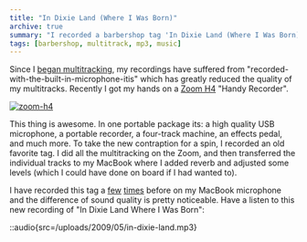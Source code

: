 ```yaml
---
title: "In Dixie Land (Where I Was Born)"
archive: true
summary: "I recorded a barbershop tag 'In Dixie Land (Where I Was Born)' with a Zoom H4."
tags: [barbershop, multitrack, mp3, music]
---
```


Since I [began multitracking](/blog/my-first-barbershop-multi-track-love-letters/), my recordings have suffered from "recorded-with-the-built-in-microphone-itis" which has greatly reduced the quality of my multitracks. Recently I got my hands on a [Zoom H4](http://www.amazon.com/Zoom-ZOO-H4-Handy-Recorder/dp/B000LGA2K6) "Handy Recorder".

[![zoom-h4](/uploads/2009/05/zoom-h4-266x300.jpg "zoom-h4")](/uploads/2009/05/zoom-h4.jpg)

This thing is awesome. In one portable package its: a high quality USB microphone, a portable recorder, a four-track machine, an effects pedal, and much more. To take the new contraption for a spin, I recorded an old favorite tag. I did all the multitracking on the Zoom, and then transferred the individual tracks to my MacBook where I added reverb and adjusted some levels (which I could have done on board if I had wanted to).

I have recorded this tag a [few](/blog/barbershop-multi-track-mothers-day-gift/) [times](/blog/barbershop-multitrack-tag-overtone-experiment-robot-quartet/) before on my MacBook microphone and the difference of sound quality is pretty noticeable. Have a listen to this new recording of "In Dixie Land Where I Was Born":

::audio{src=/uploads/2009/05/in-dixie-land.mp3}
